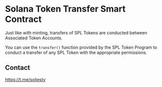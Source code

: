 # Solana Token Transfer Smart Contract

Just like with minting, transfers of SPL Tokens are conducted between Associated Token Accounts.   
   
You can use the `transfer()` function provided by the SPL Token Program to conduct a transfer of any SPL Token with the appropriate permissions.

## Contact
https://t.me/soljesty

